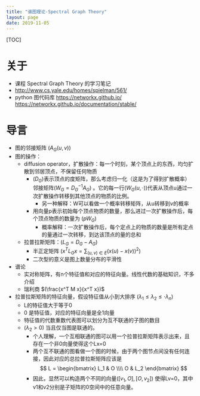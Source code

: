 ```yaml
---
title: "谱图理论-Spectral Graph Theory"
layout: page
date: 2019-11-05
---
```

[TOC]

# 关于
- 课程 Spectral Graph Theory  的学习笔记
- <http://www.cs.yale.edu/homes/spielman/561/>
- python 图代码库 <https://networkx.github.io/> <https://networkx.github.io/documentation/stable/>

# 导言
- 图的邻接矩阵 $(A_G(u, v))$
- 图的操作：
    - diffusion operator，扩散操作：每一个时刻，某个顶点上的东西，均匀扩散到邻居顶点，不保留任何物质
        - $(D_G)$表示顶点的度矩阵，那么考虑归一化（这是为了得到扩散概率）邻接矩阵$(W_G = D_G^{-1} A_G)$ 。它的每一行$(W_G(u, \cdot))$代表从顶点u通过一次扩散操作转移到其他顶点的物质的比例。
            - 另一种解释：W可以看做一个概率转移矩阵，从u转移到v的概率
        - 用向量p表示初始每个顶点物质的数量，那么进过一次扩散操作后，每个顶点物质的数量为 $(p W_G)$
            - 概率解释：一次扩散操作后，每个定点上的物质的数量是所有定点的量通过一次转移，到达该顶点的量的总和
    - 拉普拉斯矩阵：$(L_G = D_G - A_G)$
        - 半正定矩阵 $(x^T L_G x  = \sum_{(u,v) \in E} (x(u) - x(v))^2)$
        - 二次型的意义是图上数量分布的平滑性
- 谱论 
    - 实对称矩阵，有n个特征值和对应的特征向量。线性代数的基础知识，不多介绍
    - 瑞利商 $(\frac{x^T M x}{x^T x})$
- 拉普拉斯矩阵的特征向量，假设特征值从小到大排序 $(\lambda_1 \le \lambda_2 \le \cdot \lambda_n)$
    - L的特征值大于等于0
    - 0 是特征值，对应的特征向量是全1向量
    - 特征值的代数重数代表图可以划分为互不联通的子图的数目
    - $(\lambda_2 > 0)$ 当且仅当图是联通的。
        - 个人理解，一个互相联通的图可以用一个拉普拉斯矩阵表示出来，且存在一个非0向量使得这个Lx=0
        - 两个互不联通的图看做一个图的时候，由于两个图节点间没有任何连接，因此对应的总拉普拉斯矩阵应该是
        $$
        L = \begin{bmatrix}
        L_1 & O \\\\
        O & L_2
        \end{bmatrix}
        $$
        - 因此，显然可以构造两个不同的向量$([v_1, O], [O, v_2])$ 使得Lv=0，其中v1和v2分别是子矩阵的0空间中的任意向量。
    
    
 
